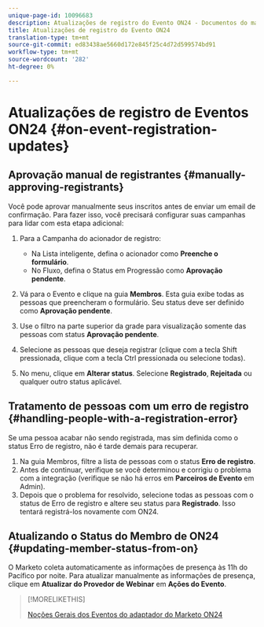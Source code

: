 ```yaml
---
unique-page-id: 10096683
description: Atualizações de registro do Evento ON24 - Documentos do marketing - Documentação do produto
title: Atualizações de registro do Evento ON24
translation-type: tm+mt
source-git-commit: ed83438ae5660d172e845f25c4d72d599574bd91
workflow-type: tm+mt
source-wordcount: '282'
ht-degree: 0%

---
```



# Atualizações de registro de Eventos ON24 {#on-event-registration-updates}

## Aprovação manual de registrantes {#manually-approving-registrants}

Você pode aprovar manualmente seus inscritos antes de enviar um email de confirmação. Para fazer isso, você precisará configurar suas campanhas para lidar com esta etapa adicional:

1. Para a Campanha do acionador de registro:

   * Na Lista inteligente, defina o acionador como **Preenche o formulário**.
   * No Fluxo, defina o Status em Progressão como **Aprovação pendente**.

1. Vá para o Evento e clique na guia **Membros**. Esta guia exibe todas as pessoas que preencheram o formulário. Seu status deve ser definido como **Aprovação pendente**.
1. Use o filtro na parte superior da grade para visualização somente das pessoas com status **Aprovação pendente**.
1. Selecione as pessoas que deseja registrar (clique com a tecla Shift pressionada, clique com a tecla Ctrl pressionada ou selecione todas).
1. No menu, clique em **Alterar status**. Selecione **Registrado**, **Rejeitada** ou qualquer outro status aplicável.

## Tratamento de pessoas com um erro de registro {#handling-people-with-a-registration-error}

Se uma pessoa acabar não sendo registrada, mas sim definida como o status Erro de registro, não é tarde demais para recuperar.

1. Na guia Membros, filtre a lista de pessoas com o status **Erro de registro**.
1. Antes de continuar, verifique se você determinou e corrigiu o problema com a integração (verifique se não há erros em **Parceiros de Evento** em Admin).
1. Depois que o problema for resolvido, selecione todas as pessoas com o status de Erro de registro e altere seu status para **Registrado**. Isso tentará registrá-los novamente com ON24.

## Atualizando o Status do Membro de ON24 {#updating-member-status-from-on}

O Marketo coleta automaticamente as informações de presença às 11h do Pacífico por noite. Para atualizar manualmente as informações de presença, clique em **Atualizar do Provedor de Webinar** em **Ações do Evento**.

>[!MORELIKETHIS]
>
>[Noções Gerais dos Eventos do adaptador do Marketo ON24](/help/marketo/product-docs/demand-generation/events/create-an-event/create-an-event-with-the-marketo-on24-adapter/understanding-marketo-on24-adapter-events.md)
